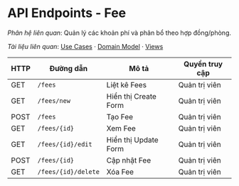 # API Endpoints - Fee

*Phân hệ liên quan*: Quản lý các khoản phí và phân bổ theo hợp đồng/phòng.

*Tài liệu liên quan*: [Use Cases](../../Domain/Fee/UseCases.md) · [Domain Model](../../Domain/Fee/DomainModel.mmd) · [Views](../../Domain/Fee/Views.md)

| HTTP | Đường dẫn | Mô tả | Quyền truy cập |
| --- | --- | --- | --- |
| GET | `/fees` | Liệt kê Fees | Quản trị viên |
| GET | `/fees/new` | Hiển thị Create Form | Quản trị viên |
| POST | `/fees` | Tạo Fee | Quản trị viên |
| GET | `/fees/{id}` | Xem Fee | Quản trị viên |
| GET | `/fees/{id}/edit` | Hiển thị Update Form | Quản trị viên |
| POST | `/fees/{id}` | Cập nhật Fee | Quản trị viên |
| GET | `/fees/{id}/delete` | Xóa Fee | Quản trị viên |
